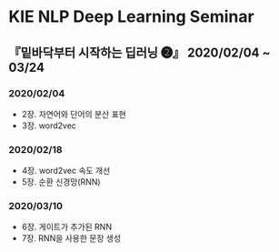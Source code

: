 # KIE NLP Deep Learning Seminar
## 『밑바닥부터 시작하는 딥러닝 ❷』 2020/02/04 ~ 03/24

### 2020/02/04
- 2장. 자연어와 단어의 분산 표현
- 3장. word2vec

### 2020/02/18
- 4장. word2vec 속도 개선
- 5장. 순환 신경망(RNN)

### 2020/03/10
- 6장. 게이트가 추가된 RNN
- 7장. RNN을 사용한 문장 생성
